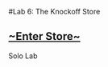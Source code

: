#Lab 6: The Knockoff Store
## [~Enter Store~](https://kevin-jjang.github.io/Lab6_CSE110Shop/)
Solo Lab